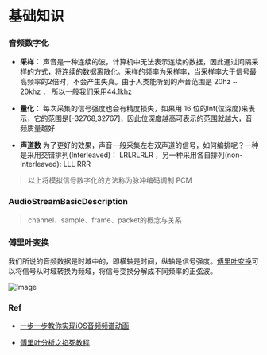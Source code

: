# 基础知识

### __音频数字化__

* __采样：__ 声音是一种连续的波，计算机中无法表示连续的数据，因此通过间隔采样的方式，将连续的数据离散化。采样的频率为采样率，当采样率大于信号最高频率的2倍时，不会产生失真。由于人类能听到的声音范围是 20hz ~ 20khz ， 所以一般我们采用44.1khz

* __量化：__ 每次采集的信号强度也会有精度损失，如果用 16 位的Int(位深度)来表示，它的范围是[-32768,32767]，因此位深度越高可表示的范围就越大，音频质量越好

* __声道数__  为了更好的效果，声音一般采集左右双声道的信号，如何编排呢？一种是采用交错排列(Interleaved)： LRLRLRLR ，另一种采用各自排列(non-Interleaved): LLL RRR

> 以上将模拟信号数字化的方法称为脉冲编码调制 PCM

### __AudioStreamBasicDescription__

> channel、sample、frame、packet的概念与关系

 ### __傅里叶变换__

我们所说的音频数据是时域中的，即横轴是时间，纵轴是信号强度。[傅里叶变换](https://zh.wikipedia.org/wiki/%E5%82%85%E9%87%8C%E5%8F%B6%E5%8F%98%E6%8D%A2)可以将信号从时域转换为频域，将信号变换分解成不同频率的正弦波。

![Image](https://user-gold-cdn.xitu.io/2018/12/25/167e5ec6bf5325ca?imageView2/0/w/1280/h/960/format/webp/ignore-error/1)

### __Ref__

* [一步一步教你实现iOS音频频谱动画](https://github.com/potato04/AudioSpectrum)

* [傅里叶分析之掐死教程](https://zhuanlan.zhihu.com/p/19763358)